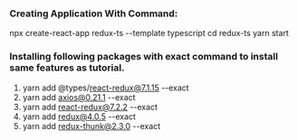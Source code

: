 ### Creating Application With Command: 
  npx create-react-app redux-ts --template typescript
  cd redux-ts
  yarn start

### Installing following packages with exact command to install same features as tutorial.
1. yarn add @types/react-redux@7.1.15 --exact
2. yarn add axios@0.21.1 --exact
3. yarn add react-redux@7.2.2 --exact
4. yarn add redux@4.0.5 --exact   
5. yarn add redux-thunk@2.3.0 --exact   
